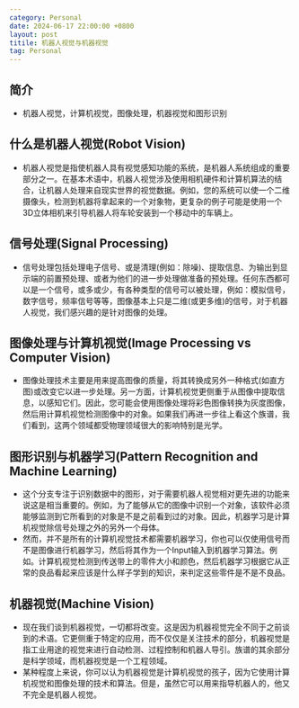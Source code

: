 ```yaml
---
category: Personal
date: 2024-06-17 22:00:00 +0800
layout: post
titile: 机器人视觉与机器视觉
tag: Personal
---
```


## 简介

+ 机器人视觉，计算机视觉，图像处理，机器视觉和图形识别

## 什么是机器人视觉(Robot Vision)

+ 机器人视觉是指使机器人具有视觉感知功能的系统，是机器人系统组成的重要部分之一。在基本术语中，机器人视觉涉及使用相机硬件和计算机算法的结合，让机器人处理来自现实世界的视觉数据。例如，您的系统可以使一个二维摄像头，检测到机器将拿起来的一个对象物，更复杂的例子可能是使用一个3D立体相机来引导机器人将车轮安装到一个移动中的车辆上。

## 信号处理(Signal Processing)

+ 信号处理包括处理电子信号、或是清理(例如：除噪)、提取信息、为输出到显示端的前置预处理、或者为他们的进一步处理做准备的预处理。任何东西都可以是一个信号，或多或少，有各种类型的信号可以被处理，例如：模拟信号，数字信号，频率信号等等，图像基本上只是二维(或更多维)的信号，对于机器人视觉，我们感兴趣的是针对图像的处理。

## 图像处理与计算机视觉(Image Processing vs Computer Vision)

+ 图像处理技术主要是用来提高图像的质量，将其转换成另外一种格式(如直方图)或改变它以进一步处理。另一方面，计算机视觉更侧重于从图像中提取信息，以感知它们。因此，您可能会使用图像处理将彩色图像转换为灰度图像，然后用计算机视觉检测图像中的对象。如果我们再进一步往上看这个族谱，我们看到，这两个领域都受物理领域很大的影响特别是光学。

## 图形识别与机器学习(Pattern Recognition and Machine Learning)

+ 这个分支专注于识别数据中的图形，对于需要机器人视觉相对更先进的功能来说这是相当重要的。例如，为了能够从它的图像中识别一个对象，该软件必须能够监测到它所看到的对象是不是之前看到过的对象。因此，机器学习是计算机视觉除信号处理之外的另外一个母体。
+ 然而，并不是所有的计算机视觉技术都需要机器学习，你也可以仅使用信号而不是图像进行机器学习，然后将其作为一个Input输入到机器学习算法。例如。计算机视觉检测到传送带上的零件大小和颜色，然后机器学习根据它从正常的良品看起来应该是什么样子学到的知识，来判定这些零件是不是不良品。

## 机器视觉(Machine Vision)

+ 现在我们谈到机器视觉，一切都将改变。这是因为机器视觉完全不同于之前谈到的术语。它更侧重于特定的应用，而不仅仅是关注技术的部分，机器视觉是指工业用途的视觉来进行自动检测、过程控制和机器人导引。族谱的其余部分是科学领域，而机器视觉是一个工程领域。
+ 某种程度上来说，你可以认为机器视觉是计算机视觉的孩子，因为它使用计算机视觉和图像处理的技术和算法。但是，虽然它可以用来指导机器人的，他又不完全是机器人视觉。